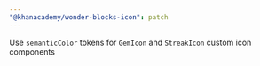 ```yaml
---
"@khanacademy/wonder-blocks-icon": patch
---
```


Use `semanticColor` tokens for `GemIcon` and `StreakIcon` custom icon components
